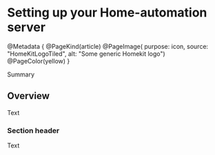 # Setting up your Home-automation server

@Metadata {
    @PageKind(article)
    @PageImage(
           purpose: icon, 
           source: "HomeKitLogoTiled", 
           alt: "Some generic Homekit logo")
    @PageColor(yellow)
}

Summary

## Overview

Text

### Section header

Text
